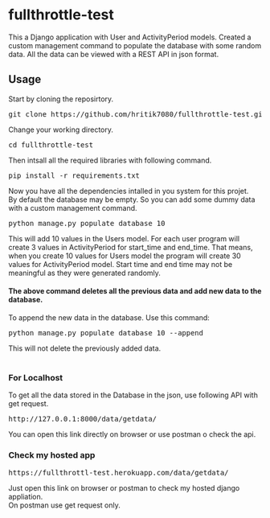 # fullthrottle-test
This a Django application with User and ActivityPeriod models.
Created a custom management command to populate the database with some random data.
All the data can be viewed with a REST API in json format.

## Usage
Start by cloning the reposirtory.
<pre>git clone https://github.com/hritik7080/fullthrottle-test.git</pre>
Change your working directory.
<pre>cd fullthrottle-test</pre>
Then intsall all the required libraries with following command.
<pre>pip install -r requirements.txt</pre>
Now you have all the dependencies intalled in you system for this projet.<br>
By default the database may be empty. So you can add some dummy data with a custom management command.<br>
<pre>python manage.py populate_database 10</pre>
This will add 10 values in the Users model. For each user program will create 3 values in ActivityPeriod for start_time and end_time. That means, when you create 10 values for Users model the program will create 30 values for ActivityPeriod model. Start time and end time may not be meaningful as they were generated randomly.
#### The above command deletes all the previous data and add new data to the database.
To append the new data in the database. Use this command:
<pre>python manage.py populate_database 10 --append</pre>
This will not delete the previously added data.<br><br>
### For Localhost
To get all the data stored in the Database in the json, use following API with get request.
<pre>http://127.0.0.1:8000/data/getdata/</pre>
You can open this link directly on browser or use postman o check the api.

### Check my hosted app
<pre>https://fullthrottl-test.herokuapp.com/data/getdata/</pre>
Just open this link on browser or postman to check my hosted django appliation.<br>
On postman use get request only.






